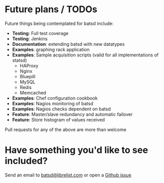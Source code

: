 # Future plans / TODOs

Future things being contemplated for batsd include:

* **Testing**: Full test coverage
* **Testing**: Jenkins
* **Documentation**: extending batsd with new datatypes
* **Examples**: graphing rack application
* **Examples**: Sample acquisition scripts (valid for all implementations of statsd)
    * HAProxy 
    * Nginx
    * Bluepill
    * MySQL
    * Redis
    * Memcached
* **Examples**: Chef configuration cookbook
* **Examples**: Nagios monitoring of batsd
* **Examples**: Nagios checks dependent on batsd
* **Feature**: Master/slave redundancy and automatic failover
* **Feature**: Store histogram of values received

Pull requests for any of the above are more than welcome

# Have something you'd like to see included?

Send an email to batsd@librelist.com or open a [Github
issue](https://github.com/noahhl/batsd/issues)
